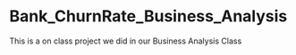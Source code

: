 # Bank_ChurnRate_Business_Analysis
This is a on class project we did in our Business Analysis Class 
